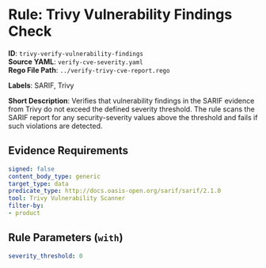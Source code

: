 # Rule: Trivy Vulnerability Findings Check

**ID**: `trivy-verify-vulnerability-findings`  
**Source YAML**: `verify-cve-severity.yaml`  
**Rego File Path**: `../verify-trivy-cve-report.rego`  

**Labels**: SARIF, Trivy

**Short Description**: Verifies that vulnerability findings in the SARIF evidence from Trivy do not exceed
the defined severity threshold. The rule scans the SARIF report for any security-severity
values above the threshold and fails if such violations are detected.


## Evidence Requirements

```yaml
signed: false
content_body_type: generic
target_type: data
predicate_type: http://docs.oasis-open.org/sarif/sarif/2.1.0
tool: Trivy Vulnerability Scanner
filter-by:
- product
```
## Rule Parameters (`with`)

```yaml
severity_threshold: 0
```
